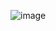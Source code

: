 ![image](https://user-images.githubusercontent.com/72970232/204111682-de033eb4-d540-44da-8f83-6d48accc27aa.png)
